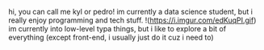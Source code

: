 hi, you can call me kyl or pedro!
im currently a data science student, but i really enjoy programming and tech stuff.
!(https://i.imgur.com/edKuqPI.gif)
im currently into low-level typa things, but i like to explore a bit of everything (except front-end, i usually just do it cuz i need to)

